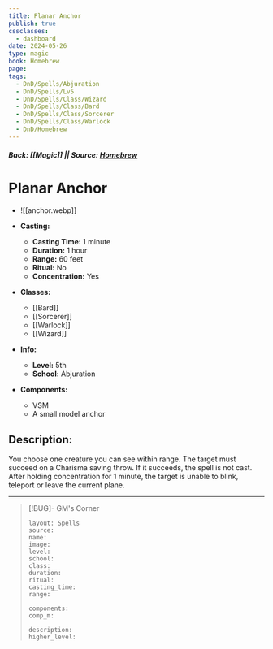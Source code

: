 ```yaml
---
title: Planar Anchor
publish: true
cssclasses:
  - dashboard
date: 2024-05-26
type: magic
book: Homebrew
page: 
tags:
  - DnD/Spells/Abjuration
  - DnD/Spells/Lv5
  - DnD/Spells/Class/Wizard
  - DnD/Spells/Class/Bard
  - DnD/Spells/Class/Sorcerer
  - DnD/Spells/Class/Warlock
  - DnD/Homebrew
---
```

##### Back: [[Magic]] || Source: [Homebrew](https://www.reddit.com/r/DnDHomebrew/comments/nn2hhv/planar_anchor_a_lowlevel_bind_to_prevent_pesky/)

# Planar Anchor
- ![[anchor.webp]]
- **Casting:**
    - **Casting Time:** 1 minute
    - **Duration:** 1 hour
    - **Range:** 60 feet
    - **Ritual:** No
    - **Concentration:** Yes
- **Classes:**
    - [[Bard]]
    - [[Sorcerer]]
    - [[Warlock]]
    - [[Wizard]]

- **Info:**
    - **Level:** 5th
    - **School:** Abjuration
- **Components:**
    - VSM
    - A small model anchor

## Description:
You choose one creature you can see within range. The target must succeed on a Charisma saving throw. If it succeeds, the spell is not cast.
After holding concentration for 1 minute, the target is unable to blink, teleport or leave the current plane.

---

> [!BUG]- GM's Corner
>
> ```statblock
> layout: Spells
> source: 
> name: 
> image: 
> level: 
> school: 
> class: 
> duration: 
> ritual: 
> casting_time: 
> range: 
>
> components: 
> comp_m: 
>
> description: 
> higher_level: 
> ```
